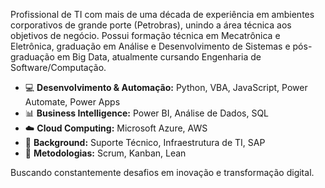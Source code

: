 Profissional de TI com mais de uma década de experiência em ambientes corporativos de grande porte (Petrobras), unindo a área técnica aos objetivos de negócio. 
Possui formação técnica em Mecatrônica e Eletrônica, graduação em Análise e Desenvolvimento de Sistemas e pós-graduação em Big Data, atualmente cursando Engenharia de Software/Computação.

- 💻 **Desenvolvimento & Automação:** Python, VBA, JavaScript, Power Automate, Power Apps
- 📊 **Business Intelligence:** Power BI, Análise de Dados, SQL
- ☁️ **Cloud Computing:** Microsoft Azure, AWS
- 🔧 **Background:** Suporte Técnico, Infraestrutura de TI, SAP
- 🎯 **Metodologias:** Scrum, Kanban, Lean

Buscando constantemente desafios em inovação e transformação digital.
